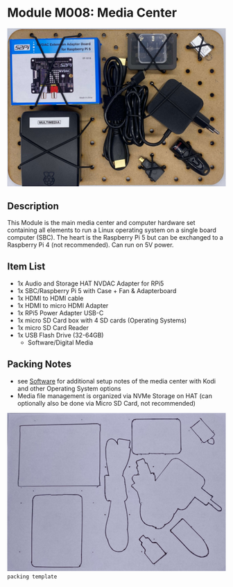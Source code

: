 # Module M008: Media Center

![](../assets/modules/M008-media-center-1.jpeg)

## Description

This Module is the main media center and computer hardware set containing all elements to run a Linux operating system on a single board computer (SBC). The heart is the Raspberry Pi 5 but can be exchanged to a Raspberry Pi 4 (not recommended). Can run on 5V power.

## Item List
- 1x Audio and Storage HAT NVDAC Adapter for RPi5
- 1x SBC/Raspberry Pi 5 with Case + Fan & Adapterboard 
- 1x HDMI to HDMI cable
- 1x HDMI to micro HDMI Adapter
- 1x RPi5 Power Adapter USB-C
- 1x micro SD Card box with 4 SD cards (Operating Systems)
- 1x micro SD Card Reader
- 1x USB Flash Drive (32-64GB)
  - Software/Digital Media


## Packing Notes
- see [Software](../Software/) for additional setup notes of the media center with Kodi and other Operating System options 
- Media file management is organized via NVMe Storage on HAT (can optionally also be done via Micro SD Card, not recommended)

![](../assets/modules/M008-media-center-2.jpeg)
`packing template`